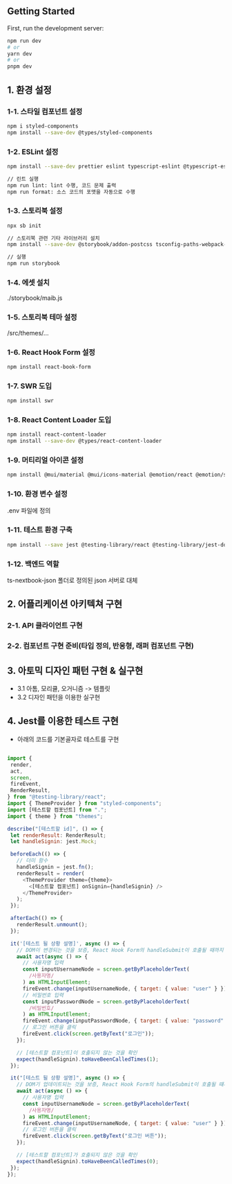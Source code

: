 ## Getting Started

First, run the development server:

```bash
npm run dev
# or
yarn dev
# or
pnpm dev
```

## 1. 환경 설정

### 1-1. 스타일 컴포넌트 설정

```bash
npm i styled-components
npm install --save-dev @types/styled-components
```

### 1-2. ESLint 설정

```bash
npm install --save-dev prettier eslint typescript-eslint @typescript-eslint/eslint-plugin @typescript-eslint/parser eslint-config-prettier eslint-plugin-prettier eslint-plugin-react eslint-plugin-react-hooks eslint-plugin-import

// 린트 실행
npm run lint: lint 수행, 코드 문제 출력
npm run format: 소스 코드의 포맷을 자동으로 수행
```

### 1-3. 스토리북 설정

```bash
npx sb init

// 스토리북 관련 기타 라이브러리 설치
npm install --save-dev @storybook/addon-postcss tsconfig-paths-webpack-plugin @babel/plugin-proposal-class-properties @babel/plugin-proposal-private-methods @babel/plugin-proposal-private-property-in-object tsconfig-paths-webpack-plugin @mdx-js/react

// 실행
npm run storybook
```

### 1-4. 에셋 설치

./storybook/maib.js

### 1-5. 스토리북 테마 설정

/src/themes/...

### 1-6. React Hook Form 설정

```bash
npm install react-book-form
```

### 1-7. SWR 도입

```bash
npm install swr
```

### 1-8. React Content Loader 도입

```bash
npm install react-content-loader
npm install --save-dev @types/react-content-loader
```

### 1-9. 머티리얼 아이콘 설정

```bash
npm install @mui/material @mui/icons-material @emotion/react @emotion/styled
```

### 1-10. 환경 변수 설정

.env 파일에 정의

### 1-11. 테스트 환경 구축

```bash
npm install --save jest @testing-library/react @testing-library/jest-dom jest-environment-jsdom
```

### 1-12. 백엔드 역할

ts-nextbook-json 폴더로 정의된 json 서버로 대체

</hr>

## 2. 어플리케이션 아키텍쳐 구현

### 2-1. API 클라이언트 구현

### 2-2. 컴포넌트 구현 준비(타입 정의, 반응형, 래퍼 컴포넌트 구현)

## 3. 아토믹 디자인 패턴 구현 & 실구현

- 3.1 아톰, 모리큘, 오거니즘 -> 템플릿
- 3.2 디자인 패턴을 이용한 실구현

## 4. Jest를 이용한 테스트 구현

- 아래의 코드를 기본골자로 테스트를 구현

```javascript

import {
 render,
 act,
 screen,
 fireEvent,
 RenderResult,
} from "@testing-library/react";
import { ThemeProvider } from "styled-components";
import [테스트할 컴포넌트] from ".";
import { theme } from "themes";

describe("[테스트할 id]", () => {
 let renderResult: RenderResult;
 let handleSignin: jest.Mock;

 beforeEach(() => {
   // 더미 함수
   handleSignin = jest.fn();
   renderResult = render(
     <ThemeProvider theme={theme}>
       <[테스트할 컴포넌트] onSignin={handleSignin} />
     </ThemeProvider>
   );
 });

 afterEach(() => {
   renderResult.unmount();
 });

 it('[테스트 될 상황 설명]', async () => {
   // DOM이 변경되는 것을 보증, React Hook Form의 handleSubmit이 호출될 때까지 대기한다
   await act(async () => {
     // 사용자명 입력
     const inputUsernameNode = screen.getByPlaceholderText(
       /사용자명/
     ) as HTMLInputElement;
     fireEvent.change(inputUsernameNode, { target: { value: "user" } });
     // 비밀번호 입력
     const inputPasswordNode = screen.getByPlaceholderText(
       /비밀번호/
     ) as HTMLInputElement;
     fireEvent.change(inputPasswordNode, { target: { value: "password" } });
     // 로그인 버튼을 클릭
     fireEvent.click(screen.getByText("로그인"));
   });

   // [테스트할 컴포넌트]이 호출되지 않는 것을 확인
   expect(handleSignin).toHaveBeenCalledTimes(1);
 });

 it("[테스트 될 상황 설명]", async () => {
   // DOM기 업데이트되는 것을 보증, React Hook Form의 handleSubmit이 호출될 떄까지 대기한다
   await act(async () => {
     // 사용자명 입력
     const inputUsernameNode = screen.getByPlaceholderText(
       /사용자명/
     ) as HTMLInputElement;
     fireEvent.change(inputUsernameNode, { target: { value: "user" } });
     // 로그인 버튼을 클릭
     fireEvent.click(screen.getByText("로그인 버튼"));
   });

   // [테스트할 컴포넌트]가 호출되지 않은 것을 확인
   expect(handleSignin).toHaveBeenCalledTimes(0);
 });
});
```
